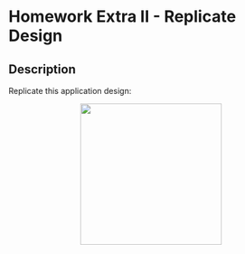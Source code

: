 # Homework Extra II - Replicate Design

## Description
Replicate this application design:
<p align="center">
  <img src="https://i.imgur.com/f52DAP3.png" width="250">
</p>
